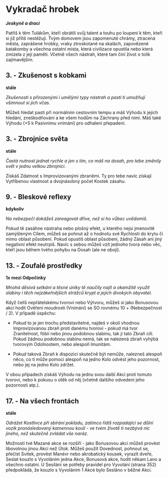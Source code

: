 
# Vykradač hrobek

***Jeskyně a draci***

Patříš k těm Tulákům, kteří obrátili svůj talent a touhu po loupení k těm, kteří si již příliš nestěžují. Tvým domovem jsou zapomenuté chrámy, ztracená města, zaprášené hrobky, vraky ztroskotané na skalách, zapovězené katakomby a všechna ostatní místa, která civilizace opustila nebo která zmizela z její paměti. Včetně všech nástrah, které tam činí život o tolik zajímavějším.

## 3. - Zkušenost s kobkami

**stále**

*Zkušenosti s přirozenými i umělými typy nástrah a pastí ti umožňují všimnout si jich včas.*

Můžeš hledat pasti při normálním cestovním tempu a máš Výhodu k jejich hledání, zneškodňování a ke všem hodům na Záchrany před nimi. Máš také Výhodu (+5 k Pasivnímu vnímání) pro odhalení přepadení.

## 3. - Zbrojnice světa

**stále**

*Častá nutnost jednat rychle a jen s tím, co máš na dosah, pro tebe změnily svět v jednu velkou zbrojnici.*

Získáš Zdatnost s Improvizovanými zbraněmi. Ty pro tebe navíc získají Vytříbenou vlastnost a dvojnásobný počet Kostek zásahu.

## 9. - Bleskové reflexy

**kdykoliv**

*Na nebezpečí dokážeš zareagovat dříve, než si ho vůbec uvědomíš.*

Pokud tě zasáhne nástraha nebo plošný efekt, u kterého nejsi jmenovitě zamýšleným Cílem, můžeš se pohnut až o hodnotu své Rychlosti do krytu či mimo oblast působení. Pokud opustíš oblast působení, žádný Zásah ani jiný negativní efekt neutrpíš. Navíc s sebou můžeš vzít jednoho tvora nebo věc, kteří jsou během tvého pohybu na Dosah (ale ne obojí).

## 13. - Zoufalé prostředky

**1x mezi Odpočinky**

*Mnohá děsivá setkání a těsné úniky tě naučily najít a okamžitě využít slabiny i těch nejzákeřnějších strážců krypt a jejich divokých obyvatel.*

Když čelíš nepřátelskému tvorovi nebo Výtvoru, můžeš si jako Bonusovou akci hodit Ověření moudrosti (Vnímání) se SO rovnému 10 + (Nebezpečnost / 2). V případě úspěchu:

* Pokud to je jen trochu představitelné, najdeš v okolí vhodnou Improvizovanou zbraň proti danému tvorovi - pokud má tvor Zranitelnost, fóbii nebo jinou podobnou slabinu, tak ji tato Zbraň cílí. Pokud žádnou podobnou slabinu nemá, tak se nalezená zbraň vyhýbá tvorovým Odolnostem, nebo alespoň Imunitám.

* Pokud taková Zbraň k dispozici skutečně být nemůže, nalezneš alespoň něco, co ti může pomoci alespoň na jedno Kolo odvést jeho pozornost, nebo jej na jedno Kolo zdržet.

V obou případech získáš Výhodu na jednu svou další Akci proti tomuto tvorovi, nebo k pokusu o útěk od něj (včetně dalšího odvedení jeho pozornosti atp.).

## 17. - Na všech frontách

**stále**

*Odrážet Kostlivce při sbírání pokladu, zatímco řídíš rozpadající se důlní vozík pronásledovaný kamennou koulí - ve tvém životě ti nezbývá nic jiného, než skutečně zvládat vše naráz.*

Možnosti tvé Mazané akce se rozšíří - jako Bonusovou akci můžeš provést libovolnou jinou Akci než Útok. Můžeš použít Dovednost, pohnout se, přečíst Svitek, provést Manévr nebo akrobatický kousek, vyrazit dveře, Seslat kouzlo s Vyvoláním jedna Akce, Bonusová akce, hodit někam Lano a všechno ostatní. U Sesílání se potřeby pravidel pro Vyvolání (strana 352) předpokládá, že kouzlo s Vyvoláním 1 Akce bylo Sesláno v běžné Akci.
